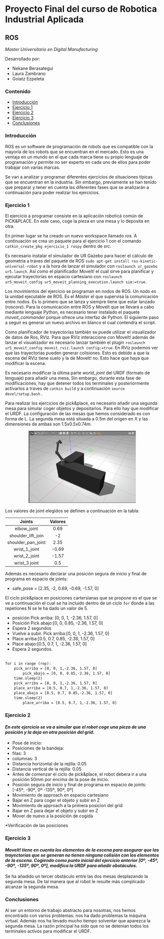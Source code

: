 # Proyecto Final del curso de Robotica Industrial Aplicada
## ROS
*Master Universitario en Digital Manufacturing*

Desarrollado por:
* Nekane Berasategui
* Laura Zambrano
* Goiatz Ezpeleta


### Contenido
- [Introducción](https://github.com/team-GLN/Robotica_ROS/blob/main/README.md#introducci%C3%B3n)
- [Ejercicio 1](https://github.com/team-GLN/Robotica_ROS/blob/main/README.md#ejercicio-1)
- [Ejercicio 2](https://github.com/team-GLN/Robotica_ROS/blob/UR/README.md#ejercicio-2)
- [Ejercicio 3](https://github.com/team-GLN/Robotica_ROS/blob/UR/README.md#ejercicio-3)
- [Conclusiones](https://github.com/team-GLN/Robotica_ROS/blob/UR/README.md#conclusiones)


### Introducción

ROS es un software de programación de robots que es compatible con la mayoría de los robots que se encuentran en el mercado. Esto es una ventaja en un mundo en el que cada marca tiene su propio lenguaje de programación y permite no ser experto en cada uno de ellos para poder trabajar con varias marcas.

Se van a analizar y programar diferentes ejercicios de situaciones típicas que se encuentran en la industria. Sin embargo, previamente se han tenido que preparar y tener en cuenta las diferentes fases que se analizarán a continuación para poder realizar los ejercicios.


### Ejercicio 1

El ejercicio a programar consiste en la aplicación roboticá común de PICK&PLACE. En este caso, coge la pieza en una mesa y lo deposita en otra.

En primer lugar se ha creado un nuevo workspace llamado *ros*. A continuación se crea un paquete para el ejercicio 1 con el comando  ```catkin_create_pkg ejercicio_1 rospy``` dentro de *src*.

Es necesario instalar el simulador de UR Gazebo para hacer el cálculo de geometria a traves del paquete de ROS ```sudo apt-get install ros-kinetic-universal-robot``` y a la hora de lanzar el simulador con ```roslaunch ur_gazebo ur5.launch```. Así como el planificador MoveIt! el cual sirve para planificar y ejecutar trayectorias en espacio cartesiano con ```roslaunch ur5_moveit_config ur5_moveit_planning_execution.launch sim:=true```. 

Los movimientos del ejercicio se programan en nodos de ROS. Un nodo es la unidad ejecutable de ROS. Es el *Máster* el que supervisa la comunicación entre nodos. Es lo primero que se lanza y siempre tiene que estar lanzado (*roscore*). Para la comunicación entre ROS y MoveIt que se llevará a cabo mediante lenguaje Python, es necesario tener instalado el paquete *moveit_commander* porque ofrece una interfaz de Python. El siguiente paso a seguir es generar un nuevo archivo en blanco el cual contendra el script.

Como planificador de trayectorias también se puede utilizar el visualizador de datos de Ros, RViz. Para que RViz interaccione con MoveIt! además de lanzar el visualizador es necesario lanzar también el plugin ```roslaunch ur5_moveit_config moveit_rviz.launch config:=true```. En RViz podemos ver que las trayectorias pueden generar colisiones. Esto es debido a que la escena del RViz tiene suelo y la de MoveIt! no. Esto hace que haya que modificar la escena. 

Es necesario modificar la última parte *world_joint* del URDF (formato de lenguaje) para añadir una mesa. Sin embargo, durante esta fase de modificaciones, hay que detener todos los terminales y posteriormente activarlos a traves de ```catkin build``` y a continuación ```source devel/setup.bash``` . 





Para realizar los ejercicios de pick&place, es necesario añadir una segunda mesa para simular coger objetos y depositarlos. Para ello hay que modificar el URDF. La configuración de las mesas que hemos considerado es con forma de L. La segunda mesa está situada a 0.5m del origen en X y las dimensiones de ambas son 1.5x0.5x0.74m.


    
  <p align="center">
    <img src = /Fotos/1.jpg width="350">
</p>


Los valores de joint elegidos se definen a continuación en la tabla:

| Joints            | Valores      | 
| :----------------:|:------------:|
| elbow_joint       | 0.69         |      
| shoulder_lift_join| -2           |                                        
| shoulder_pan_joint| 2.35         |                                   
| wrist_1_joint     | -0.69        |                               
| wrist_2_joint     | -1.57        | 
| wrist_3 joint     | 0.5          |

Además es necesario declarar una posición segura de inicio y final de programa en espacio de joints:

* safe_pose = [2.35, -2, 0.69, -0.69, -1.57, 0]

El ciclo pick&place en posiciones cartersianas que se propone es el que se ve a continuación el cual se ha incluido dentro de un ciclo ```for``` donde a las repetiones  N  se le ha dado un valor de 5.
* posición Pick arriba: [0, 0, 1, -2.36, 1.57, 0]
* Posición Pick abajo:[0, 0, 0.85, -2.36, 1.57, 0]
* Espera 2 segundos
* Vuelve a subir. Pick arriba:[0, 0, 1, -2.36, 1.57, 0]
* Place arriba:[0.5, 0.7, 0.85, -2.36, 1.57, 0]
* Place abajo:[0.5, 0.7, 1, -2.36, 1.57, 0]
* Espera 2 segundos.


```rep=5

for i in range (rep):
	pick_arriba = [0, 0, 1,-2.36, 1.57, 0]
        pick_abajo = [0, 0, 0.85,-2.36, 1.57, 0]
	time.sleep(2)
	pick_arriba = [0, 0, 1,-2.36, 1.57, 0]
	place_arriba = [0.5, 0.7, 1,-2.36, 1.57, 0]
	place_abajo = [0.5, 0.7, 0.85,-2.36, 1.57, 0]
	time.sleep(2)
        place_arriba = [0.5, 0.7, 1,-2.36, 1.57, 0] 
```   


### Ejercicio 2

#### *En este ejercicio se va a simular que el robot coge una pieza de una posición y la deja en otra posición del grid.*

* Pose de inicio:
* Posiciones de la bandeja:
* filas: 3
* columnas: 3
* Distancia horizontal de la rejilla: 0.05
* Distancia vertical de la rejilla: 0.05
* Antes de comenzar el ciclo de pick&place, el robot debera ir a una posición 50mm por encima de la pose de inicio.
* Posición segura de inicio y final de programa en espacio de joints: [-45º, -90º, 0º -135º, 90º, 0º]
* Movimiento de approach en espacio cartesiano
* Bajar en Z para coger el objeto y subir en Z
* Movimiento de approach a la primera posicion del grid
* Bajar en Z para dejar el objeto y subir en Z
* Mover de nuevo a la posición de cogida

*Verificación de las posiciones

### Ejercicio 3

#### *MoveIt! tiene en cuenta los elementos de la escena para asegurar que las trayectorias que se generan no tienen ninguna colisión con los elementos de la escena. Cogiendo como punto inicial del ejercicio anterior [0º, -45º, -90º, -135º, 90º, 0º], modifica la URDF para añadir obstáculos.*

Se ha añadido un tercer obstáculo entre las dos mesas desplazando la segunda mesa. De tal manera que al robot le resulte más complicado alcanzar la segunda mesa. 

### Conclusiones

Al ser un entorno de trabajo abstracto para nosotras, nos hemos encontrado con varios problemas: nos ha dado problemas la máquina virtual. Además nos ha llevado mucho tiempo solventar que aparezca la segunda mesa. La razón principal ha sido que no se detenian todos los terminales activos para modificar el URDF.
